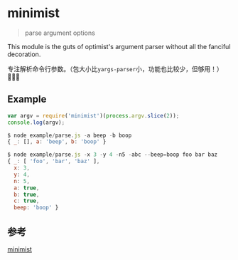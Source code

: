 # minimist
> parse argument options

This module is the guts of optimist's argument parser without all the fanciful decoration.

专注解析命令行参数。（包大小比`yargs-parser`小，功能也比较少，但够用！）

## Example
```js
var argv = require('minimist')(process.argv.slice(2));
console.log(argv);
```

```js
$ node example/parse.js -a beep -b boop
{ _: [], a: 'beep', b: 'boop' }
```

```js
$ node example/parse.js -x 3 -y 4 -n5 -abc --beep=boop foo bar baz
{ _: [ 'foo', 'bar', 'baz' ],
  x: 3,
  y: 4,
  n: 5,
  a: true,
  b: true,
  c: true,
  beep: 'boop' }
```
## 参考
[minimist](https://www.npmjs.com/package/minimist)